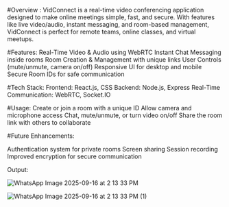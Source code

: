 #Overview :
VidConnect is a real-time video conferencing application designed to make online meetings simple, fast, and secure. With features like live video/audio, instant messaging, and room-based management, VidConnect is perfect for remote teams, online classes, and virtual meetups.

#Features:
Real-Time Video & Audio using WebRTC
Instant Chat Messaging inside rooms
Room Creation & Management with unique links
User Controls (mute/unmute, camera on/off)
Responsive UI for desktop and mobile
Secure Room IDs for safe communication


#Tech Stack:
Frontend: React.js, CSS
Backend: Node.js, Express
Real-Time Communication: WebRTC, Socket.IO

#Usage:
Create or join a room with a unique ID
Allow camera and microphone access
Chat, mute/unmute, or turn video on/off
Share the room link with others to collaborate


#Future Enhancements:

Authentication system for private rooms
Screen sharing
Session recording
Improved encryption for secure communication

Output:

![WhatsApp Image 2025-09-16 at 2 13 33 PM](https://github.com/user-attachments/assets/d420004e-88e7-4ddf-91d4-655af54793b7)



![WhatsApp Image 2025-09-16 at 2 13 33 PM (1)](https://github.com/user-attachments/assets/394c30b0-9ec1-4c5e-8a8e-ef36e908a5ca)



